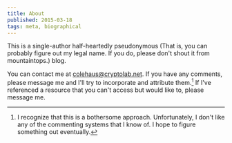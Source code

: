 ```yaml
---
title: About
published: 2015-03-18
tags: meta, biographical
---
```


This is a single-author half-heartedly pseudonymous (That is, you can probably
figure out my legal name. If you do, please don't shout it from mountaintops.)
blog.

You can contact me at [colehaus@cryptolab.net](mailto:colehaus@cryptolab.net).
<span class="noted">If you have any comments, please message me and I'll try to
incorporate and attribute them.</span>[^comment] If I've referenced a
resource that you can't access but would like to, please message me.

<!--more-->

[^comment]: I recognize that this is a bothersome approach. Unfortunately, I
don't like any of the commenting systems that I know of. I hope to figure
something out eventually.
